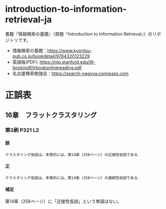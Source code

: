 # introduction-to-information-retrieval-ja
書籍『情報検索の基礎』（原題『Introduction to Information Retrieval』）のリポジトリです。

* 情報検索の基礎：https://www.kyoritsu-pub.co.jp/bookdetail/9784320123229
* 英語版(PDF): https://nlp.stanford.edu/IR-book/pdf/irbookonlinereading.pdf
* 名古屋検索勉強会：https://search-nagoya.connpass.com

# 正誤表

## 16章　フラットクラスタリング

### 第3刷 P321 L2

#### 誤
```
クラスタリング仮説は，本質的には，第14章（258ページ）の近接性仮説である．
```

#### 正
```
クラスタリング仮説は，本質的には，第14章（258ページ）の連続性仮説である．
```

#### 補足
第14章（258ページ）に「近接性仮説」という単語はない。

